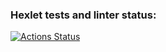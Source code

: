### Hexlet tests and linter status:
[![Actions Status](https://github.com/Matiika/java-project-78/actions/workflows/hexlet-check.yml/badge.svg)](https://github.com/Matiika/java-project-78/actions)